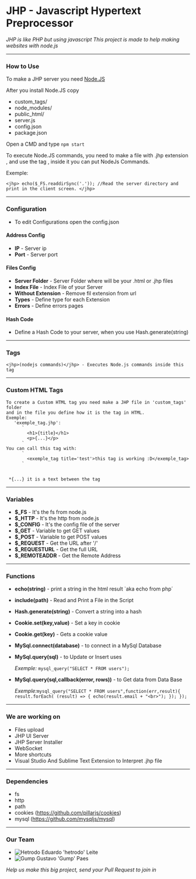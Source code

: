 # JHP - Javascript Hypertext Preprocessor
*JHP is like PHP but using javascript
This project is made to help making websites with node.js*


--------------------


### How to Use 
To make a JHP server you need [Node.JS](https://nodejs.org/en/)

After you install Node.JS copy 
   * custom_tags/
   * node_modules/
   * public_html/
   * server.js
   * config.json
   * package.json
   

Open a CMD and type `npm start`


To execute Node.JS commands, you need to make a file with .jhp extension , and use the tag <jhp>, inside it you can put NodeJs Commands.


Exemple:

`<jhp>
    echo($_FS.readdirSync('.')); //Read the server directory and print in the client screen.
</jhp>`


--------------------

### Configuration
   * To edit Configurations open the config.json
    

#### Address Config
   * **IP** - Server ip
   * **Port** - Server port
   
    
#### Files Config
   * **Server Folder** - Server Folder where will be your .html or .jhp files
   * **Index File** - Index File of your Server
   * **Without Extension** - Remove fil extension from url
   * **Types** - Define type for each Extension
   * **Errors** - Define errors pages
   
    
#### Hash Code
   * Define a Hash Code to your server, when you use Hash.generate(string)
  
  
--------------------
  
  
### Tags
    <jhp>(nodejs commands)</jhp> - Executes Node.js commands inside this tag
  
--------------------
 

### Custom HTML Tags
    To create a Custom HTML tag you need make a JHP file in 'custom_tags' folder 
    and in the file you define how it is the tag in HTML.
    Exemple:
       'exemple_tag.jhp':
          `
            <h1>{title}</h1>
            <p>{...}</p>
          `
    You can call this tag with:
          `
            <exemple_tag title='test'>this tag is working :D</exemple_tag>
          `

   
     *{...} it is a text between the tag
--------------------

    
### Variables
   * **$_FS** - It's the fs from node.js
   * **$_HTTP** - It's the http from node.js
   * **$_CONFIG** - It's the config file of the server
   * **$_GET** - Variable to get GET values
   * **$_POST** - Variable to get POST values
   * **$_REQUEST** - Get the URL after '/'
   * **$_REQUESTURL** - Get the full URL
   * **$_REMOTEADDR** - Get the Remote Address
   
    
--------------------

    
### Functions
   * **echo(string)** - print a string in the html result `aka echo from php´
   * **include(path)** - Read and Print a File in the Script
   * **Hash.generate(string)** - Convert a string into a hash
   * **Cookie.set(key,value)** - Set a key in cookie
   * **Cookie.get(key)** - Gets a cookie value
   * **MySql.connect(database)** - to connect in a MySql Database
   * **MySql.query(sql)** - to Update or Insert uses
   
      *Exemple:*
        `mysql_query("SELECT * FROM users");`
        
   * **MySql.query(sql,callback(error, rows))** - to Get data from Data Base
   
      *Exemple:*`mysql_query("SELECT * FROM users",function(err,result){
            result.forEach( (result) => {
                echo(result.email + "<br>");
            });
         });`
   
   
--------------------

    
### We are working on
   * Files upload
   * JHP UI Server
   * JHP Server Installer
   * WebSocket
   * More shortcuts
   * Visual Studio And Sublime Text Extension to Interpret .jhp file
    
  
--------------------
    
    
### Dependencies
   * fs
   * http
   * path
   * cookies (https://github.com/pillarjs/cookies)
   * mysql (https://github.com/mysqljs/mysql)

    
--------------------

    
### Our Team
   * ![Hetrodo](https://avatars0.githubusercontent.com/u/48604350?s=60&v=4) Eduardo 'hetrodo' Leite
   * ![Gump](https://avatars3.githubusercontent.com/u/29582336?s=60&v=4) Gustavo 'Gump' Paes
   
   *Help us make this big project, send your Pull Request to join in*
